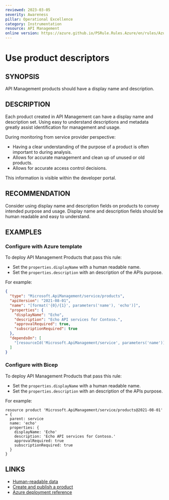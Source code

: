 ```yaml
---
reviewed: 2023-03-05
severity: Awareness
pillar: Operational Excellence
category: Instrumentation
resource: API Management
online version: https://azure.github.io/PSRule.Rules.Azure/en/rules/Azure.APIM.ProductDescriptors/
---
```


# Use product descriptors

## SYNOPSIS

API Management products should have a display name and description.

## DESCRIPTION

Each product created in API Management can have a display name and description set.
Using easy to understand descriptions and metadata greatly assist identification for management and usage.

During monitoring from service provider perspective:

- Having a clear understanding of the purpose of a product is often important to during analysis.
- Allows for accurate management and clean up of unused or old products.
- Allows for accurate access control decisions.

This information is visible within the developer portal.

## RECOMMENDATION

Consider using display name and description fields on products to convey intended purpose and usage.
Display name and description fields should be human readable and easy to understand.

## EXAMPLES

### Configure with Azure template

To deploy API Management Products that pass this rule:

- Set the `properties.displayName` with a human readable name.
- Set the `properties.description` with an description of the APIs purpose.

For example:

```json
{
  "type": "Microsoft.ApiManagement/service/products",
  "apiVersion": "2021-08-01",
  "name": "[format('{0}/{1}', parameters('name'), 'echo')]",
  "properties": {
    "displayName": "Echo",
    "description": "Echo API services for Contoso.",
    "approvalRequired": true,
    "subscriptionRequired": true
  },
  "dependsOn": [
    "[resourceId('Microsoft.ApiManagement/service', parameters('name'))]"
  ]
}
```

### Configure with Bicep

To deploy API Management Products that pass this rule:

- Set the `properties.displayName` with a human readable name.
- Set the `properties.description` with an description of the APIs purpose.

For example:

```bicep
resource product 'Microsoft.ApiManagement/service/products@2021-08-01' = {
  parent: service
  name: 'echo'
  properties: {
    displayName: 'Echo'
    description: 'Echo API services for Contoso.'
    approvalRequired: true
    subscriptionRequired: true
  }
}
```

## LINKS

- [Human-readable data](https://learn.microsoft.com/azure/architecture/framework/devops/monitor-instrument#human-readable-data)
- [Create and publish a product](https://learn.microsoft.com/azure/api-management/api-management-howto-add-products?tabs=azure-portal)
- [Azure deployment reference](https://learn.microsoft.com/azure/templates/microsoft.apimanagement/service/products)
